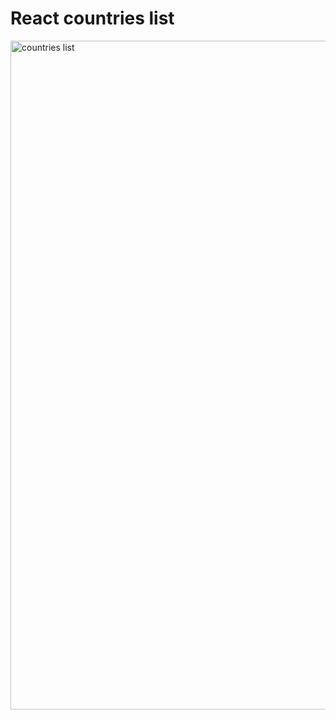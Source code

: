 # React countries list

<img width="1070" alt="countries list" src="https://user-images.githubusercontent.com/96021896/202555886-a2b9c9a0-dd40-40cb-8c44-428b6e624c80.png">

